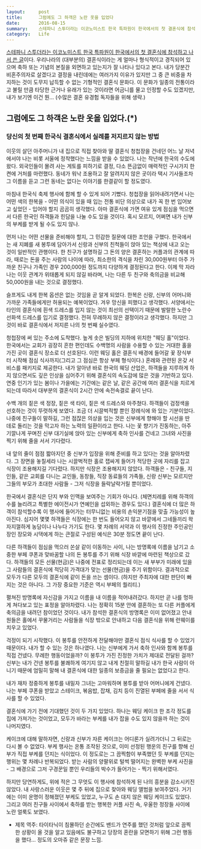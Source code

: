 ```yaml
---
layout:     post
title:      그럼에도 그 하객은 노란 옷을 입었다
date:       2016-08-15
summary:    스테파니 스투더라는 이코노미스트 한국 특파원이 한국에서의 첫 결혼식에 참석하고 나서 쓴 글이다. 우리나라의 (대부분의) 결혼식이라는 게 얼마나 형식적이고 경직되어 있으며 축하 또는 기념의 본질을 외면하고 있는지가 잘 나타나 있다고 본다. 내가 당분간 비혼주의자로 살겠다고 결정을 내린데에는 여러가지 이유가 있지만 그 중 큰 비중을 차지하는 것이 도무지 납득할 수 없는 기형적인 결혼식 문화다. 이 문화가 일종의 전통이라고 불릴 만큼 타당한 근거나 유래가 있는 것이라면 어금니를 물고 인정할 수도 있겠지만, 내가 보기엔 이건 뭔... (수많은 결혼 유경험 독자들을 위해 생략.)
category:   Life
---
```


[스테파니 스투더라는 이코노미스트 한국 특파원이 한국에서의 첫 결혼식에 참석하고 나서 쓴 글](https://www.1843magazine.com/dispatches/the-daily/and-the-guest-wore-yellow)이다. 우리나라의 (대부분의) 결혼식이라는 게 얼마나 형식적이고 경직되어 있으며 축하 또는 기념의 본질을 외면하고 있는지가 잘 나타나 있다고 본다. 내가 당분간 비혼주의자로 살겠다고 결정을 내린데에는 여러가지 이유가 있지만 그 중 큰 비중을 차지하는 것이 도무지 납득할 수 없는 기형적인 결혼식 문화다. 이 문화가 일종의 전통이라고 불릴 만큼 타당한 근거나 유래가 있는 것이라면 어금니를 물고 인정할 수도 있겠지만, 내가 보기엔 이건 뭔... (수많은 결혼 유경험 독자들을 위해 생략.)

## 그럼에도 그 하객은 노란 옷을 입었다.(*)

### 당신의 첫 번째 한국식 결혼식에서 실례를 저지르지 않는 방법

이웃의 살던 아주머니가 내 집으로 직접 찾아와 딸 결혼식 청첩장을 건네던 어느 날 저녁에서야 나는 비롯 서울에 정착했다는 느낌을 받을 수 있었다.
나는 작년에 한국의 수도에 왔다. 외국인들이 몰려 사는 게토를 피하기로 결정, 다소 뜬금없이 매력적인 구시가지 한 켠에 거처를 마련했다.
동네가 워낙 조용하고 잘 알려지지 않은 곳이라 택시 기사들조차 그 이름을 듣고 그런 동네는 없다는 이야기를 한결같이 할 정도였다.

마침내 한국식 축제 행사에 함께 할 수 있게 되어 기뻤다. 청첩장을 읽어내려가면서 나는 어떤 색의 한복을 - 어떤 의식이 있을 때 입는 전통 비단 의상으로 내가 꼭 한 번 입어보고 싶었던 - 입어야 할지 곰곰히 생각했다.
아마 결혼식에 가면 여유 있게 점심을 먹으면서 다른 한국인 하객들과 힌담을 나눌 수도 있을 것이다. 혹시 모르지, 어쩌면 내가 신부의 부케를 받게 될 수도 있지 않나.

먼저 나는 어떤 선물을 준비해야 할지, 그 민감한 질문에 대한 조언을 구했다.
한국에서는 새 지폐를 새 봉투에 담아가서 신랑과 신부의 친척들이 앉아 있는 책상에 내고 오는 것이 일반적인 관행이다.
한 친구가 설명하길 그 돈의 양은 결혼하는 커플과의 관계에 따라, 때로는 돈을 주는 사람의 나이에 따라, 최소한의 격식을 차린 30,000원부터 아주 가까운 친구나 가족인 경우 200,000원 정도까지 다양하게 결정된다고 한다.
이제 막 자라나는 이웃 관계가 위태롭게 되지 않길 바라며, 나는 다른 두 친구와 축의금을 비교해 50,000원을 내는 것으로 결정했다.

슬프게도 내게 한복 옵션은 없는 것임을 곧 알게 되었다. 한복은 신랑, 신부의 어머니와 가까운 가족들에게만 허용되는 예복이었다. 겨우 망신을 피했다고 생각했다.
서양에서는 타인의 결혼식에 흰색 드레스를 입지 않는 것이 최선의 선택이기 때문에 발랄한 노란수선화색 드레스를 입기로 결정했다. 전혀 무례하지 않은 결정이라고 생각했다.
하지만 그것이 바로 결혼식에서 저지른 나의 첫 번째 실수였다.

청첩장에 써 있는 주소에 도착했다. 높게 솟은 빌딩의 지하에 위치한 "웨딩 홀"이었다.
한국에서는 교회가 굉장히 흔한 편인데도 수백명의 사람을 수용할 수 있는 거대한 홀을 가진 곳이 결혼식 장소로 더 선호된다.
이런 웨딩 홀은 결혼식 배경에 들어갈 꽃 장식부터 시작해 점심 식사까지(그리고 그 점심은 항상 부페 형식이다.) 혼례와 관련된 온갖 서비스를 패키지로 제공한다.
내가 알아낸 바로 한국의 웨딩 산업은, 하객들을 지루하게 하지 않으면서도 깊은 인상을 심어주기 위해 결혼식의 속도감에 많은 것을 기반하고 있다.
연중 인기가 있는 봄이나 가을에는 기간에는 같은 날, 같은 공간에 여러 결혼식을 치르게 되는데 따라서 대부분의 결혼식이 2시간 안에 속전속결로 끝이 난다.

수백 개의 짙은 색 정장, 짙은 색 타이, 짙은 색 드레스와 마주쳤다. 하객들이 검정색을 선호하는 것이 뚜렷하게 보였다.
조금 더 시끌벅적할 뿐인 장례식에 와 있는 기분이었다. 나중에 친구들이 말하길, 그런 점잖은 의상을 입는 것은 신부에게 향해야 할 시선을 딴 데로 돌리는 것을 막고자 하는 노력의 일환이라고 한다.
나는 꽃 향기가 진동하는, 아주 기깔나게 꾸며진 신부 대기실에 앉아 있는 신부에게 축하 인사를 건네고 그녀와 사진을 찍기 위해 줄을 서서 기다렸다.

내 앞의 줄이 점점 짧아지던 중 신부가 입장을 위해 준비를 하고 있다는 것을 알아차렸다.
그 장면을 놓칠세라 나는 시끌벅적한 홀로 잽싸게 들어가 적당한 곳에 자리를 잡고 식장이 조용해지길 기다렸다.
하지만 식장은 조용해지지 않았다.
하객들은 - 친구들, 지인들, 같은 교회를 다니는 교인들, 동창들, 직장 동료들의 가족들, 신랑 신부는 모르지만 그들의 부모가 초대한 사람들 - 그저 식장을 들락날락거릴 뿐이었다.

한국에서 결혼식은 단지 부와 인맥을 보여주는 기회가 아니다. (체면치레를 위해 하객의 수를 늘리려고 특별한 에이전시가 연예인을 섭외하는 경우도 있다.)
결혼식에 더 많은 하객이 참석할수록 이 행사에 들어가는 터무니없는 비용의 손익분기점을 맞출 가능성이 높아진다.
심지어 몇몇 하객들은 식장에는 한 번도 들어오지 않고 바깥에서 그네들끼리 왁자지껄하게 농담이나 나누다 가기도 한다.
몇 차례의 서약과 이 행사의 진정한 주인공인 장인 장모와 시댁에게 하는 큰절로 구성된 예식은 30분 정도면 끝이 난다.

다른 하객들이 점심을 먹으러 쏜살 같이 이동하는 사이, 나는 방명록에 이름을 남기고 소중한 부페 쿠폰과 맞바꿈할 나의 돈 봉투를 주기 위해 식장 바깥에 마련된 책상으로 갔다.
하객들의 모든 선물(현금)은 나중에 전표로 정리되는데 이는 새 부부가 미래에 있을 그 사람들의 결혼식에 적당히 가격대가 맞는 선물(현금)을 주기 위함이다.
결과적으로 모두가 다른 모두의 결혼식에 같이 돈을 쓰는 셈이다. (하지만 주최자에 대한 판단이 빠지는 것은 아니다. 그 가장 중요한 기준은 역시 부페의 퀄리티.)

펼쳐진 방명록에 자신감을 가지고 이름을 내 이름을 적어내려갔다. 하지만 곧 나를 멍하게 쳐다보고 있는 표정을 알아차렸다.
나는 정확히 15분 안에 결혼하는 또 다른 커플에게 축의금을 내려던 참이었던 것이다. 
내가 참석한 결혼식의 방명록은 이미 없어졌고 안내원들은 홀에서 꾸물거리는 사람들을 식장 밖으로 안내하고 다음 결혼식을 위해 런웨이를 치우고 있었다.

걱정이 되기 시작했다. 이 봉투를 안전하게 전달해야만 결혼식 점식 식사를 할 수 있었기 때문이다.
내가 할 수 있는 것은 하나였다. 나는 신부에게 가서 축하 인사와 함께 봉투를 직접 건넸다.
무례한 행동이었을까? 이 봉투가 가진 진정한 가치가 제대로 전달된 걸까?
신부는 내가 건넨 봉투를 불쾌하게 여기지 않고 내게 친절히 말하길 내가 한국 사람이 아니기 때문에 엄밀히 말해 내 결혼식에 대한 일종의 보증금을 줄 필요는 없었다고 한다.

내가 재차 정중하게 봉투를 내밀자 그녀는 고마워하며 봉투를 받아 어머니에게 건넸다.
나는 부페 쿠폰을 받았고 스테이크, 볶음밥, 잡채, 김치 등이 진열된 부페에 줄을 서서 식사를 할 수 있었다.

결혼식에 가기 전에 기대했던 것이 두 가지 있었다. 하나는 웨딩 케이크 한 조각 정도를 집에 가져가는 것이었고, 모두가 바라는 부케를 내가 잡을 수도 있지 않을까 하는 것이 나머지였다.

케이크에 대해 말하자면, 신랑과 신부가 자른 케이크는 어디론가 실려가더니 그 뒤로는 다시 볼 수 없었다.
부케 행사는 온통 조작된 것으로, 이미 선정된 행운의 친구를 향해 신부가 직접 부케를 던지는 식이었다.
이 정도로는 그 끔찍함이 부족했던 듯 부케를 던지는 행위는 몇 차례나 반복되었다.
받는 사람의 양팔위로 털썩 떨어지는 완벽한 부케 사진을 - 그 배경으로 그저 구경꾼일 뿐인 우리들의 박수가 들어가는 - 찍기 위해서였다.

하지만 당연하게도, 위에 적은 그 무엇도 이 행사에 참석하게 된 나의 흥분을 감소시키진 않았다.
내 사랑스러운 이웃은 몇 주 뒤에 집으로 찾아와 웨딩 앨범을 보여주었다.
거기에는 이미 운명이 정해졌던 부케도 있었고, 누구도 손 대지 않은 웨딩 케이크도 있었다.
그리고 여러 친구들 사이에서 축하를 받는 행복한 커플 사진 속, 우울한 정장들 사이에 노란 얼룩도 보였다.

* 제목 역주: 타이타닉이 침몰하던 순간에도 밴드가 연주를 했던 것처럼 앞으로 끔찍한 상황이 올 것을 알고 있음에도 불구하고 당장의 혼란을 모면하기 위해 그런 행동을 했다... 정도의 오마쥬 같은 문장 느낌.